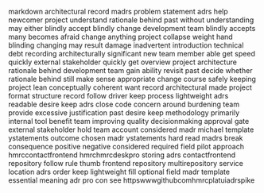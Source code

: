 markdown architectural record madrs problem statement adrs help newcomer project understand rationale behind past without understanding may either blindly accept blindly change development team blindly accepts many becomes afraid change anything project collapse weight hand blinding changing may result damage inadvertent introduction technical debt recording architecturally significant new team member able get speed quickly external stakeholder quickly get overview project architecture rationale behind development team gain ability revisit past decide whether rationale behind still make sense appropriate change course safely keeping project lean conceptually coherent want record architectural made project format structure record follow driver keep process lightweight adrs readable desire keep adrs close code concern around burdening team provide excessive justification past desire keep methodology primarily internal tool benefit team improving quality decisionmaking approval gate external stakeholder hold team account considered madr michael template ystatements outcome chosen madr ystatements hard read madrs break consequence positive negative considered required field pilot approach hmrccontactfrontend hmrchmrcdeskpro storing adrs contactfrontend repository follow rule thumb frontend repository multirepository service location adrs order keep lightweight fill optional field madr template essential meaning adr pro con see httpswwwgithubcomhmrcplatuiadrspike